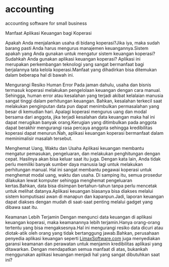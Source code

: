 # accounting
accounting software for small business

Manfaat Aplikasi Keuangan bagi Koperasi

Apakah Anda menjalankan usaha di bidang koperasi?Jika iya, maka sudah barang pasti Anda harus mengurus manajemen keuangannya.Sistem apakah yang Anda gunakan untuk mengatur sistem keuangan koperasi?Sudahkah Anda gunakan aplikasi keuangan koperasi? Aplikasi ini merupakan perkembangan teknologi yang sangat bermanfaat bagi berjalannya tata kelola koperasi.Manfaat yang dihadirkan bisa ditemukan dalam beberapa hal di bawah ini.

Mengurangi Resiko Human Error
Pada jaman dahulu, usaha dan bisnis termasuk koperasi melakukan pengelolaan keuangan dengan cara manual. Sehingga, human error atau kesalahan yang terjadi akibat kelalaian manusia sangat tinggi dalam perhitungan keuangan. Bahkan, kesalahan terkecil saat melakukan penginputan data pun dapat menimbulkan permasalahan yang besar di kemudian hari. Apalagi koperasi mengurus uang dan modal bersama dari anggota, jika terjadi kesalahan data keuangan maka hal ini dapat merugikan banyak orang.Kerugian yang ditimbulkan pada anggota dapat berakhir mengurangi rasa percaya anggota sehingga kredibilitas koperasi dapat menurun.Nah, aplikasi keuangan koperasi bermanfaat dalam meminimalisir masalah tersebut.

Menghemat Uang, Waktu dan Usaha
Aplikasi keuangan membantu mengatur pemasukan, pengeluaran, dan melakukan penghitungan dengan cepat. Hasilnya akan bisa keluar saat itu juga. Dengan kata lain, Anda tidak perlu memiliki banyak sumber daya manusia lagi untuk melakukan perhitungan manual. Hal ini sangat membantu pegawai koperasi untuk menghemat modal uang, waktu dan usaha.
Di samping itu, semua prosedur dilakukan lewat komputer sehingga menghemat pengeluaran kertas.Bahkan, data bisa disimpan bertahun-tahun tanpa perlu mencetak untuk melihat datanya.Aplikasi keuangan biasanya bisa diakses melalui sistem komputisasi awan di manapun dan kapanpun.Jadi, laporan keuangan dapat diakses dengan mudah di saat-saat penting melalui gadget yang dibawa saat itu.

Keamanan Lebih Terjamin
Dengan mengunci data keuangan di aplikasi keuangan koperasi, maka keamanannya lebih terjamin.Hanya orang-orang tertentu yang bisa mengaksesnya.Hal ini mengurangi resiko data dicuri atau diotak-atik oleh orang yang tidak bertanggung jawab.Bahkan, perusahaan penyedia aplikasi keuangan seperti [LimaxSoftware.com](https://limaxsoftware.com) juga menyediakan garansi keamanan dan perawatan untuk menjamin kredibilitas aplikasi yang ditawarkan.
Dengan mendapatkan semua manfaat di atas, bukankah menggunakan aplikasi keuangan menjadi hal yang sangat dibutuhkan saat ini?
